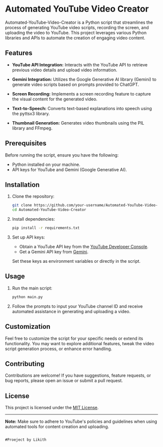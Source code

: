 # Automated YouTube Video Creator

Automated-YouTube-Video-Creator is a Python script that streamlines the process of generating YouTube video scripts, recording the screen, and uploading the video to YouTube. This project leverages various Python libraries and APIs to automate the creation of engaging video content.

## Features

- **YouTube API Integration:** Interacts with the YouTube API to retrieve previous video details and upload video information.
  
- **Gemini Integration:** Utilizes the Google Generative AI library (Gemini) to generate video scripts based on prompts provided to ChatGPT.

- **Screen Recording:** Implements a screen recording feature to capture the visual content for the generated video.

- **Text-to-Speech:** Converts text-based explanations into speech using the pyttsx3 library.

- **Thumbnail Generation:** Generates video thumbnails using the PIL library and FFmpeg.

## Prerequisites

Before running the script, ensure you have the following:

- Python installed on your machine.
- API keys for YouTube and Gemini (Google Generative AI).

## Installation

1. Clone the repository:

    ```bash
    git clone https://github.com/your-username/Automated-YouTube-Video-Creator.git
    cd Automated-YouTube-Video-Creator
    ```

2. Install dependencies:

    ```bash
    pip install -r requirements.txt
    ```

3. Set up API keys:

    - Obtain a YouTube API key from the [YouTube Developer Console](https://console.developers.google.com/).
    - Get a Gemini API key from [Gemini](https://gemini.google.com/).

    Set these keys as environment variables or directly in the script.

## Usage

1. Run the main script:

    ```bash
    python main.py
    ```

2. Follow the prompts to input your YouTube channel ID and receive automated assistance in generating and uploading a video.

## Customization

Feel free to customize the script for your specific needs or extend its functionality. You may want to explore additional features, tweak the video script generation process, or enhance error handling.

## Contributing

Contributions are welcome! If you have suggestions, feature requests, or bug reports, please open an issue or submit a pull request.

## License

This project is licensed under the [MIT License](LICENSE).

---

**Note:** Make sure to adhere to YouTube's policies and guidelines when using automated tools for content creation and uploading.

                                                                                                                                                                                        #Proeject by Likith

